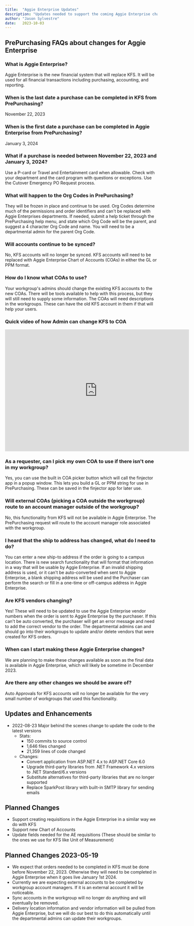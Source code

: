```yaml
---
title:  "Aggie Enterprise Updates"
description: "Updates needed to support the coming Aggie Enterprise changes in 2023"
author: "Jason Sylvestre"
date:   2023-10-03
---
```


## PrePurchasing FAQs about changes for Aggie Enterprise 

### What is Aggie Enterprise?
Aggie Enterprise is the new financial system that will replace KFS. It will be used for all financial transactions including purchasing, accounting, and reporting.

### When is the last date a purchase can be completed in KFS from PrePurchasing?
November 22, 2023

### When is the first date a purchase can be completed in Aggie Enterprise from PrePurchasing?
January 3, 2024 

### What if a purchase is needed between November 22, 2023 and January 3, 2024?
Use a P-card or Travel and Entertainment card when allowable.  Check with your department and the card program with questions or exceptions.
Use the Cutover Emergency PO Request process.


### What will happen to the Org Codes in PrePurchasing?
They will be frozen in place and continue to be used. Org Codes determine much of the permissions and order identifiers and can't be replaced with Aggie Enterprises departments.
If needed, submit a help ticket through the PrePurchasing help menu, and state which Org Code will be the parent, and suggest a 4 character Org Code and name. You will need to be a departmental admin for the parent Org Code.

### Will accounts continue to be synced?
No, KFS accounts will no longer be synced. KFS accounts will need to be replaced with Aggie Enterprise Chart of Accounts (COAs) in either the GL or PPM format.

### How do I know what COAs to use?
Your workgroup's admins should change the existing KFS accounts to the new COAs. There will be tools available to help with this process, but they will still need to supply some information.
The COAs will need descriptions in the workgroups. These can have the old KFS account in them if that will help your users.

### Quick video of how Admin can change KFS to COA

<iframe id="kaltura_player" src="https://cdnapisec.kaltura.com/p/1770401/sp/177040100/embedIframeJs/uiconf_id/29032722/partner_id/1770401?iframeembed=true&playerId=kaltura_player&entry_id=1_luv7yig9&flashvars[localizationCode]=en&amp;flashvars[sideBarContainer.plugin]=true&amp;flashvars[sideBarContainer.position]=left&amp;flashvars[sideBarContainer.clickToClose]=true&amp;flashvars[chapters.plugin]=true&amp;flashvars[chapters.layout]=vertical&amp;flashvars[chapters.thumbnailRotator]=false&amp;flashvars[streamSelector.plugin]=true&amp;flashvars[EmbedPlayer.SpinnerTarget]=videoHolder&amp;flashvars[dualScreen.plugin]=true&amp;flashvars[Kaltura.addCrossoriginToIframe]=true&amp;&wid=1_dnyfqma8" width="608" height="402" allowfullscreen webkitallowfullscreen mozAllowFullScreen allow="autoplay *; fullscreen *; encrypted-media *" sandbox="allow-downloads allow-forms allow-same-origin allow-scripts allow-top-navigation allow-pointer-lock allow-popups allow-modals allow-orientation-lock allow-popups-to-escape-sandbox allow-presentation allow-top-navigation-by-user-activation" frameborder="0" title="PrePurchasing Convert KFA account to Aggie Enterprise COA"></iframe>


### As a requester, can I pick my own COA to use if there isn't one in my workgroup?
Yes, you can use the built in COA picker button which will call the finjector app in a popup window. This lets you build a GL or PPM string for use in PrePurchasing. These can be saved in the finjector app for later use.

### Will external COAs (picking a COA outside the workgroup) route to an account manager outside of the workgroup?
No, this functionality from KFS will not be available in Aggie Enterprise. The PrePurchasing request will route to the account manager role associated with the workgroup.

### I heard that the ship to address has changed, what do I need to do?
You can enter a new ship-to address if the order is going to a campus location. There is new search functionality that will format that information in a way that will be usable by Aggie Enterprise.
If an invalid shipping address is used, or it can't be auto-converted when sent to Aggie Enterprise, a blank shipping address will be used and the Purchaser can perform the search or fill in a one-time or off-campus address in Aggie Enterprise.

### Are KFS vendors changing?
Yes! These will need to be updated to use the Aggie Enterprise vendor numbers when the order is sent to Aggie Enterprise by the purchaser. If this can't be auto converted, the purchaser will get an error message and need to add the correct vendor to the order.
The departmental admins can and should go into their workgroups to update and/or delete vendors that were created for KFS orders.

### When can I start making these Aggie Enterprise changes?
We are planning to make these changes available as soon as the final data is available in Aggie Enterprise, which will likely be sometime in December 2023. 


### Are there any other changes we should be aware of?
Auto Approvals for KFS accounts will no longer be available for the very small number of workgroups that used this functionality.

## Updates and Enhancements
* 2022-08-23 Major behind the scenes change to update the code to the latest versions
  * Stats: 
    * 150 commits to source control
    * 1,646 files changed
    * 21,359 lines of code changed
  * Changes: 
    * Convert application from ASP.NET 4.x to ASP.NET Core 6.0
    * Upgrade third-party libraries from .NET Framework 4.x versions to .NET Standard/6.x versions
    * Substitute alternatives for third-party libraries that are no longer supported
    * Replace SparkPost library with built-in SMTP library for sending emails


## Planned Changes
* Support creating requisitions in the Aggie Enterprise in a similar way we do with KFS 
* Support new Chart of Accounts
* Update fields needed for the AE requisitions (These should be similar to the ones we use for KFS like Unit of Measurement) 

## Planned Changes 2023-05-19
* We expect that orders needed to be completed in KFS must be done before November 22, 2023. Otherwise they will need to be completed in Aggie Enterprise when it goes live January 1st 2024.
* Currently we are expecting external accounts to be completed by workgroup account managers. If it is an external account it will be noticeable.
* Sync accounts in the workgroup will no longer do anything and will eventually be removed.
* Delivery location information and vendor information will be pulled from Aggie Enterprise, but we will do our best to do this automatically until the departmental admins can update their workgroups.

